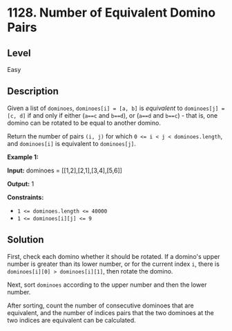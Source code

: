 # 1128. Number of Equivalent Domino Pairs
## Level
Easy

## Description
Given a list of `dominoes`, `dominoes[i] = [a, b]` is *equivalent* to `dominoes[j] = [c, d]` if and only if either (`a==c` and `b==d`), or (`a==d` and `b==c`) - that is, one domino can be rotated to be equal to another domino.

Return the number of pairs `(i, j)` for which `0 <= i < j < dominoes.length`, and `dominoes[i]` is equivalent to `dominoes[j]`.

**Example 1:**

**Input:** dominoes = [[1,2],[2,1],[3,4],[5,6]]

**Output:** 1

**Constraints:**

* `1 <= dominoes.length <= 40000`
* `1 <= dominoes[i][j] <= 9`

## Solution
First, check each domino whether it should be rotated. If a domino's upper number is greater than its lower number, or for the current index `i`, there is `dominoes[i][0] > dominoes[i][1]`, then rotate the domino.

Next, sort `dominoes` according to the upper number and then the lower number.

After sorting, count the number of consecutive dominoes that are equivalent, and the number of indices pairs that the two dominoes at the two indices are equivalent can be calculated.
